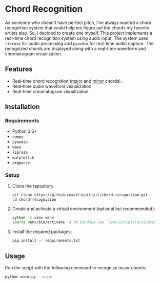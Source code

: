# Chord Recognition

As someone who doesn't have perfect pitch, I've always wanted a chord recognition system that could help me figure out the chords my favorite artists play. So, I decided to create one myself.
This project implements a real-time chord recognition system using audio input. The system uses `librosa` for audio processing and `pyaudio` for real-time audio capture. The recognized chords are displayed along with a real-time waveform and chromatogram visualization. 


## Features

- Real-time chord recognition ([major](https://youtu.be/DYkVfuPO3hE) and [minor](https://youtu.be/6xjmqtS61qw) chords). 
- Real-time audio waveform visualization
- Real-time chromatogram visualization

## Installation

### Requirements

- Python 3.6+
- `numpy`
- `pyaudio`
- `wave`
- `librosa`
- `matplotlib`
- `argparse`

### Setup

1. Clone the repository:

    ```sh
    git clone https://github.com/elieattias1/chord-recognition.git
    cd chord-recognition
    ```

2. Create and activate a virtual environment (optional but recommended):

    ```sh
    python -m venv venv
    source venv/bin/activate  # On Windows use `venv\Scripts\activate`
    ```

3. Install the required packages:

    ```sh
    pip install -r requirements.txt
    ```

## Usage

Run the script with the following command to recognize major chords:

```sh
python main.py --major
